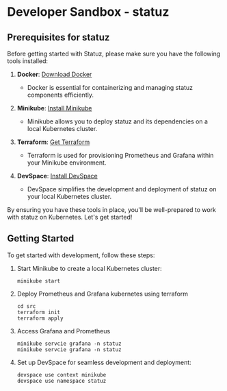 # Developer Sandbox - statuz 



## Prerequisites for statuz

Before getting started with Statuz, please make sure you have the following tools installed:

1. **Docker**: [Download Docker](https://www.docker.com/get-started/)
   - Docker is essential for containerizing and managing statuz components efficiently.

2. **Minikube**: [Install Minikube](https://minikube.sigs.k8s.io/docs/start/)
   - Minikube allows you to deploy statuz and its dependencies on a local Kubernetes cluster.

3. **Terraform**: [Get Terraform](https://developer.hashicorp.com/terraform/downloads)
   - Terraform is used for provisioning Prometheus and Grafana within your Minikube environment.

4. **DevSpace**: [Install DevSpace](https://www.devspace.sh/docs/getting-started/installation)
   - DevSpace simplifies the development and deployment of statuz on your local Kubernetes cluster.

By ensuring you have these tools in place, you'll be well-prepared to work with statuz on Kubernetes. Let's get started!

## Getting Started

To get started with development, follow these steps:

1. Start Minikube to create a local Kubernetes cluster:
   ```shell
   minikube start
   ```
2. Deploy Prometheus and Grafana kubernetes using terraform
   ```
   cd src
   terraform init
   terraform apply
   ```
3. Access Grafana and Prometheus
   ```shell
   minikube servcie grafana -n statuz
   minikube servcie grafana -n statuz
   ```
4. Set up DevSpace for seamless development and deployment: 
   ```shell
   devspace use context minikube
   devspace use namespace statuz
   ```
